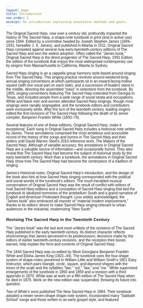 ```yaml
---
layout: page
title: Introduction
nav_order: 2
excerpt: An introduction explaining annotation methods and goals.
---
```

    
<p align="left">
The Original Sacred Harp, now over a century old, profoundly impacted the history of The Sacred Harp, a shape-note tunebook in print (and in active use) since 1844. Edited by a committee headed by Joseph Stephen James (1849–1931, hereafter J. S. James), and published in Atlanta in 1911, Original Sacred Harp competed against several rival early-twentieth-century editions of The Sacred Harp and won the widest adoption. Often called the “James book,” Original Sacred Harp is the direct progenitor of The Sacred Harp, 1991 Edition, the edition of the tunebook that enjoys the most widespread contemporary use by singers from Massachusetts to California, Atlanta to Sydney.</p>
 
<p align="left"> Sacred Harp singing is an a cappella group harmony style based around singing from The Sacred Harp. This singing practice revolves around weekend-long, annual singing conventions at which participants sit in an inward-facing hollow square (with one vocal part on each side), and a succession of leaders stand in the middle, directing the assembled “class” in selections from the tunebook. By 1900, singing conventions featuring The Sacred Harp extended from Georgia to Texas, and included people from a wide range of social strata and occupations. White and black men and women attended Sacred Harp singings, though most singings were racially segregated, and the tunebook editors and contributors were exclusively white. After the turn of the twentieth century, leading singers edited the first revisions of The Sacred Harp following the death of its senior compiler, Benjamin Franklin White (1800–79).</p>
  
<p align="left"> Several features of one of these editions, Original Sacred Harp, make it exceptional. Each song in Original Sacred Harp includes a historical note written by James. These annotations comprised the most ambitious and accessible record of the history of the songs and hymns in The Sacred Harp and their writers until David Warren Steel’s 2010 reference work, The Makers of the Sacred Harp. Although of variable accuracy, the annotations in Original Sacred Harp are a valuable source of information—and occasionally humor. They also reveal that The Sacred Harp had become the subject of historical study by the early twentieth century. More than a tunebook, the annotations in Original Sacred Harp show how The Sacred Harp had become the centerpiece of a tradition of singing.</p>

<p align="left">
  James’s historical notes, Original Sacred Harp’s introduction, and the design of the book also hint at how Sacred Harp singing corresponded with the political and social worlds of the tunebook’s editors. The much-heralded musical conservatism of Original Sacred Harp was the result of conflict with editors of rival Sacred Harp editions and a conception of Sacred Harp singing that tied the tunebook to idealized memories of the antebellum South and a grand narrative of English and American Protestant thought. Less widely acknowledged, the “James book” also embraced all manner of “material modern improvement,” thanks to its editors’ desire to make Sacred Harp singing relevant to urban audiences in the industrial, modernizing “New South.”</p>

<h3>
Revising The Sacred Harp in the Twentieth Century</h3>

<p align="left">  
  The “James book” was the last and most unlikely of the revisions of The Sacred Harp published in the early twentieth century. Its distinct character reflects shortcomings that James perceived in its predecessors; decisions made by the editors of earlier twentieth-century revisions, and the reception their books earned, help explain the form and contents of Original Sacred Harp.</p>

<p align="left">
  The 1844 Sacred Harp was co-edited by West Georgians Benjamin Franklin White and Elisha James King (1821–44). The tunebook uses the four-shape system of shape-notes pioneered in William Little and William Smith’s 1801 Easy Instructor, which pairs triangle, circle, square, and diamond shapes with the tones of the scale and the syllables “faw,” “sol,” “law,” and “me.” White supervised enlargements of the tunebook in 1850 and 1859 and a revision with a third appendix in 1870. White was at work on a fifth edition of The Sacred Harp when he died in 1879. Work on the new edition was suspended, throwing its future into question.</p> 

<p align="left">  
  Two of White’s sons published The New Sacred Harp in 1884. Their tunebook adopted a newer seven-shape shape-note system, incorporated many “Sabbath School” songs and those written in an early gospel style, and featured 
</p>

<style>
body {
  font: 10px sans-serif;
}
.axis line,
.axis path {
  fill: none;
  stroke: #000;
  shape-rendering: crispEdges;
}
.arrow {
  stroke: #000;
  stroke-width: 1.5px;
}
.outer,
.inner {
  shape-rendering: crispEdges;
}
.outer {
  fill: none;
  stroke: #000;
}
.inner {
  fill: #ccc;
  stroke: #000;
  stroke-dasharray: 3, 4;
}
</style>
<body>
<script src="//d3js.org/d3.v3.min.js"></script>
<script>
var margin = {top: 20, right: 20, bottom: 20, left: 20},
    padding = {top: 60, right: 60, bottom: 60, left: 60},
    outerWidth = 960,
    outerHeight = 500,
    innerWidth = outerWidth - margin.left - margin.right,
    innerHeight = outerHeight - margin.top - margin.bottom,
    width = innerWidth - padding.left - padding.right,
    height = innerHeight - padding.top - padding.bottom;
var x = d3.scale.identity()
    .domain([0, width]);
var y = d3.scale.identity()
    .domain([0, height]);
var xAxis = d3.svg.axis()
    .scale(x)
    .orient("bottom");
var yAxis = d3.svg.axis()
    .scale(y)
    .orient("right");
var svg = d3.select("body").append("svg")
    .attr("width", outerWidth)
    .attr("height", outerHeight)
  .append("g")
    .attr("transform", "translate(" + margin.left + "," + margin.top + ")");
var defs = svg.append("defs");
defs.append("marker")
    .attr("id", "triangle-start")
    .attr("viewBox", "0 0 10 10")
    .attr("refX", 10)
    .attr("refY", 5)
    .attr("markerWidth", -6)
    .attr("markerHeight", 6)
    .attr("orient", "auto")
  .append("path")
    .attr("d", "M 0 0 L 10 5 L 0 10 z");
defs.append("marker")
    .attr("id", "triangle-end")
    .attr("viewBox", "0 0 10 10")
    .attr("refX", 10)
    .attr("refY", 5)
    .attr("markerWidth", 6)
    .attr("markerHeight", 6)
    .attr("orient", "auto")
  .append("path")
    .attr("d", "M 0 0 L 10 5 L 0 10 z");
svg.append("rect")
    .attr("class", "outer")
    .attr("width", innerWidth)
    .attr("height", innerHeight);
var g = svg.append("g")
    .attr("transform", "translate(" + padding.left + "," + padding.top + ")");
g.append("rect")
    .attr("class", "inner")
    .attr("width", width)
    .attr("height", height);
g.append("g")
    .attr("class", "x axis")
    .attr("transform", "translate(0," + height + ")")
    .call(xAxis);
g.append("g")
    .attr("class", "y axis")
    .attr("transform", "translate(" + width + ",0)")
    .call(yAxis);
svg.append("line")
    .attr("class", "arrow")
    .attr("x2", padding.left)
    .attr("y2", padding.top)
    .attr("marker-end", "url(#triangle-end)");
svg.append("line")
    .attr("class", "arrow")
    .attr("x1", innerWidth / 2)
    .attr("x2", innerWidth / 2)
    .attr("y2", padding.top)
    .attr("marker-end", "url(#triangle-end)");
svg.append("line")
    .attr("class", "arrow")
    .attr("x1", innerWidth / 2)
    .attr("x2", innerWidth / 2)
    .attr("y1", innerHeight - padding.bottom)
    .attr("y2", innerHeight)
    .attr("marker-start", "url(#triangle-start)");
svg.append("line")
    .attr("class", "arrow")
    .attr("x2", padding.left)
    .attr("y1", innerHeight / 2)
    .attr("y2", innerHeight / 2)
    .attr("marker-end", "url(#triangle-end)");
svg.append("line")
    .attr("class", "arrow")
    .attr("x1", innerWidth)
    .attr("x2", innerWidth - padding.right)
    .attr("y1", innerHeight / 2)
    .attr("y2", innerHeight / 2)
    .attr("marker-end", "url(#triangle-end)");
svg.append("text")
    .text("origin")
    .attr("y", -8);
svg.append("circle")
    .attr("class", "origin")
    .attr("r", 4.5);
g.append("text")
    .text("translate(margin.left, margin.top)")
    .attr("y", -8);
</script>
